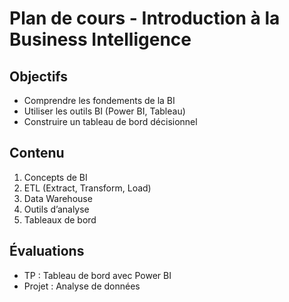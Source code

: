 # Plan de cours - Introduction à la Business Intelligence

## Objectifs
- Comprendre les fondements de la BI
- Utiliser les outils BI (Power BI, Tableau)
- Construire un tableau de bord décisionnel

## Contenu
1. Concepts de BI
2. ETL (Extract, Transform, Load)
3. Data Warehouse
4. Outils d’analyse
5. Tableaux de bord

## Évaluations
- TP : Tableau de bord avec Power BI
- Projet : Analyse de données

